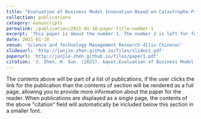 ```yaml
---
title: "Evaluation of Business Model Innovation Based on Catastrophe Progression and Entropy Method:Taking JF Enterprise as the Example"
collection: publications
category: manuscripts
permalink: /publication/2021-01-10-paper-title-number-1
excerpt: 'This paper is about the number 1. The number 2 is left for future work.'
date: 2021-01-10
venue: 'Science and Technology Management Research 41(in Chinese)'
slidesurl: 'http://junjie-zhen.github.io/files/slides1.pdf'
paperurl: 'http://junjie-zhen.github.io/files/paper1.pdf'
citation: 'J. Zhen, H. Sun. (2021). &quot;Evaluation of Business Model Innovation Based on Catastrophe Progression and Entropy Method:Taking JF Enterprise as the Example.&quot; <i>Science and Technology Management Research </i>. 41(1).'
---
```


The contents above will be part of a list of publications, if the user clicks the link for the publication than the contents of section will be rendered as a full page, allowing you to provide more information about the paper for the reader. When publications are displayed as a single page, the contents of the above "citation" field will automatically be included below this section in a smaller font.